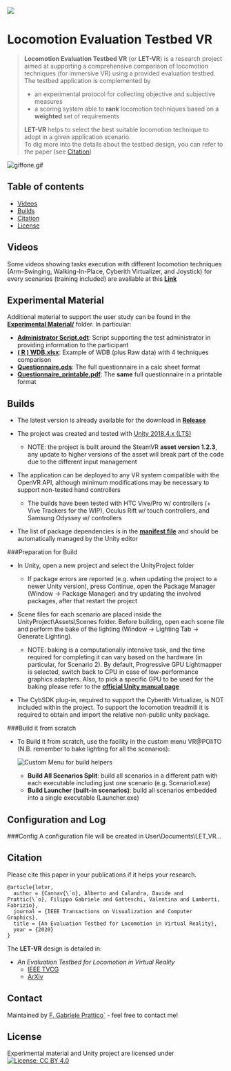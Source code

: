 ﻿﻿![](http://vr.polito.it/wp-content/uploads/2018/09/logo_intero_vr@polito_2.png)

# Locomotion Evaluation Testbed VR
> **Locomotion Evaluation Testbed VR** (or **LET-VR**) is a research project aimed at supporting a comprehensive comparison of locomotion techniques (for immersive VR) using a provided evaluation testbed. 
The testbed application is complemented by 
> - an experimental protocol for collecting objective and subjective measures
> - a scoring system able to **rank** locomotion techniques based on a **weighted** set of requirements
>
> **LET-VR** helps to select the best suitable locomotion technique to adopt in a given application scenario.   
> To dig more into the details about the testbed design, you can refer to the paper (see [Citation](#citation))


![giffone.gif](https://i.postimg.cc/HLR1mw5D/giffone-2.gif)


## Table of contents
* [Videos](#videos)
* [Builds](#builds)
* [Citation](#citation)
* [License](#license)

## Videos
Some videos showing tasks execution with different locomotion techniques (Arm-Swinging, Walking-In-Place, Cyberith Virtualizer, and Joystick) for every scenarios (training included) are available at this [**Link**](http://tiny.cc/8uxlsz) 

## Experimental Material
Additional material to support the user study can be found in the [**Experimental Material/**](Experimental%20Material/) folder. In particular:

 - [**Administrator Script.odt**](Experimental%20Material/Administrator%20Script.odt): Script supporting the test administrator in providing information to the participant
 - [**( R ) WDB.xlsx**](Experimental%20Material/(R)WDB.xlsx): Example of WDB (plus Raw data) with 4 techniques comparison
 - [**Questionnaire.ods**](Experimental%20Material/Questionnaire/Questionnaire.ods): The full questionnaire in a calc sheet format
 - [**Questionnaire_printable.pdf**](Experimental%20Material/Questionnaire/Questionnaire_printable.pdf): The **same** full questionnaire in a printable format
 
## Builds
- The latest version is already available for the download in [**Release**](https://github.com/VRatPolito/LET-VR/releases)

- The project was created and tested with [Unity 2018.4.x (LTS)](https://unity3d.com/unity/qa/lts-releases?version=2018.4)
    - NOTE: the project is built around the SteamVR **asset version 1.2.3**, any update to higher versions of the asset will break part of the code due to the different input management

- The application can be deployed to any VR system compatible with the OpenVR API, although minimum modifications may be necessary to support non-tested hand controllers
    - The builds have been tested with HTC Vive/Pro w/ controllers (+ Vive Trackers for the WIP), Oculus Rift w/ touch controllers, and Samsung Odyssey w/ controllers
    
- The list of package dependencies is in the [**manifest file**](UnityProject/Packages/manifest.json) and should be automatically managed by the Unity editor

###Preparation for Build

- In Unity, open a new project and select the UnityProject folder
    - If package errors are reported (e.g. when updating the project to a newer Unity version), press Continue, open the Package Manager (Window -> Package Manager) and try updating the involved packages, after that restart the project

    
- Scene files for each scenario are placed inside the UnityProject\Assets\Scenes folder. Before building, open each scene file and perform the bake of the lighting (Window -> Lighting Tab -> Generate Lighting). 
    - NOTE: baking is a computationally intensive task, and the time required for completing it can vary based on the hardware (in particular, for Scenario 2). By default, Progressive GPU Lightmapper is selected, switch back to CPU in case of low-performance graphics adapters. Also, to pick a specific GPU to be used for the baking please refer to the [**official Unity manual page**](https://docs.unity3d.com/2018.4/Documentation/Manual/GPUProgressiveLightmapper.html)
- The CybSDK plug-in, required to support the Cyberith Virtualizer, is NOT included within the project. To support the locomotion treadmill it is required to obtain and import the relative non-public unity package.

###Build it from scratch
- To Build it from scratch, use the facility in the custom menu VR@POliTO (N.B. remember to bake lighting for all the scenarios):

    ![Custom Menu for build helpers](http://vr.polito.it/wp-content/uploads/2020/01/build_helpers.png)
    - **Build All Scenarios Split**: build all scenarios in a different path with each executable including just one scenario (e.g. Scenario1.exe)
    - **Build Launcher (built-in scenarios)**: build all scenarios embedded into a single executable (Launcher.exe)

## Configuration and Log
    
###Config
A configuration file will be created in User\Documents\LET_VR...
## Citation
Please cite this paper in your publications if it helps your research. 

    @article{letvr,
      author = {Cannav{\`o}, Alberto and Calandra, Davide and Prattic{\`o}, Filippo Gabriele and Gatteschi, Valentina and Lamberti, Fabrizio},
      journal = {IEEE Transactions on Visualization and Computer Graphics},
      title = {An Evaluation Testbed for Locomotion in Virtual Reality},
      year = {2020}
    }

The **LET-VR** design is detailed in:
- *An Evaluation Testbed for Locomotion in Virtual Reality* 
    - [IEEE TVCG](https://tbd)
    - [ArXiv](https://tbd)


## Contact
Maintained by [F. Gabriele Prattico\`](mailto:filippogabriele.prattico@polito.it?subject=[GitHub]%20LET-VR) - feel free to contact me!

## License
Experimental material and Unity project are licensed under
 [![License: CC BY 4.0](https://img.shields.io/badge/License-CC%20BY%204.0-lightgrey.svg)](https://creativecommons.org/licenses/by/4.0/)
